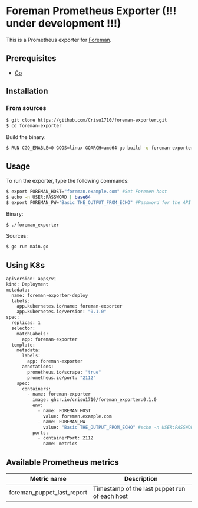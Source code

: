 # Foreman Prometheus Exporter (!!! under development !!!)

This is a Prometheus exporter for [Foreman](https://www.theforeman.org).

## Prerequisites

* [Go](https://golang.org/doc/)

## Installation

### From sources

```bash
$ git clone https://github.com/Crisu1710/foreman-exporter.git
$ cd foreman-exporter
```

Build the binary:
```bash
$ RUN CGO_ENABLE=0 GOOS=linux GOARCH=amd64 go build -o foreman-exporter .
```

## Usage

To run the exporter, type the following commands:


```bash
$ export FOREMAN_HOST="foreman.example.com" #Set Foremen host
$ echo -n USER:PASSWORD | base64
$ export FOREMAN_PW="Basic THE_OUTPUT_FROM_ECHO" #Password for the API User
```
Binary:
```bash
$ ./foreman_exporter
```

Sources:
```bash
$ go run main.go
```

## Using K8s

```bash
apiVersion: apps/v1
kind: Deployment
metadata:
  name: foreman-exporter-deploy
  labels:
    app.kubernetes.io/name: foreman-exporter
    app.kubernetes.io/version: "0.1.0"
spec:
  replicas: 1
  selector:
    matchLabels:
      app: foreman-exporter
  template:
    metadata:
      labels:
        app: foreman-exporter
      annotations:
        prometheus.io/scrape: "true"
        prometheus.io/port: "2112"
    spec:
      containers:
        - name: foreman-exporter
          image: ghcr.io/crisu1710/foreman_exporter:0.1.0
          env:
            - name: FOREMAN_HOST
              value: foreman.example.com
            - name: FOREMAN_PW
              value: "Basic THE_OUTPUT_FROM_ECHO" #echo -n USER:PASSWORD | base64
          ports:
            - containerPort: 2112
              name: metrics
```

## Available Prometheus metrics

|            Metric name            | Description                                                     |
|:---------------------------------:|-----------------------------------------------------------------|
|     foreman_puppet_last_report    | Timestamp of the last puppet run of each host                   |   


